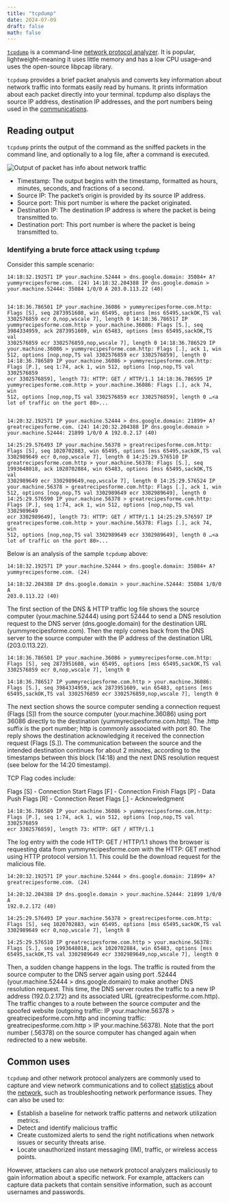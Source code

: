 ```yaml
---
title: "tcpdump"
date: 2024-07-09
draft: false
math: false
---
```


[`tcpdump`](https://www.tcpdump.org/) is a command-line
[network protocol analyzer](/network-protocol-analyzer). It is popular,
lightweight–meaning it uses little memory and has a low CPU usage–and
uses the open-source libpcap library.

`tcpdump` provides a brief packet analysis and converts key information
about network traffic into formats easily read by humans. It prints
information about each packet directly into your terminal. tcpdump also
displays the source IP address, destination IP addresses, and the port
numbers being used in the [communications](/communication).

## Reading output

`tcpdump` prints the output of the command as the sniffed packets in the command line, and optionally to a log file, after a command is executed.

![Output of packet has info about network traffic](/image/tcpdump.png)

- Timestamp: The output begins with the timestamp, formatted as hours,
  minutes, seconds, and fractions of a second.
- Source IP: The packet’s origin is provided by its source IP address.
- Source port: This port number is where the packet originated.
- Destination IP: The destination IP address is where the packet is
  being transmitted to.
- Destination port: This port number is where the packet is being
  transmitted to.

### Identifying a brute force attack using `tcpdump`

Consider this sample scenario:

```
14:18:32.192571 IP your.machine.52444 > dns.google.domain: 35084+ A?
yummyrecipesforme.com. (24) 14:18:32.204388 IP dns.google.domain >
your.machine.52444: 35084 1/0/0 A 203.0.113.22 (40)


14:18:36.786501 IP your.machine.36086 > yummyrecipesforme.com.http:
Flags [S], seq 2873951608, win 65495, options [mss 65495,sackOK,TS val
3302576859 ecr 0,nop,wscale 7], length 0 14:18:36.786517 IP
yummyrecipesforme.com.http > your.machine.36086: Flags [S.], seq
3984334959, ack 2873951609, win 65483, options [mss 65495,sackOK,TS val
3302576859 ecr 3302576859,nop,wscale 7], length 0 14:18:36.786529 IP
your.machine.36086 > yummyrecipesforme.com.http: Flags [.], ack 1, win
512, options [nop,nop,TS val 3302576859 ecr 3302576859], length 0
14:18:36.786589 IP your.machine.36086 > yummyrecipesforme.com.http:
Flags [P.], seq 1:74, ack 1, win 512, options [nop,nop,TS val 3302576859
ecr 3302576859], length 73: HTTP: GET / HTTP/1.1 14:18:36.786595 IP
yummyrecipesforme.com.http > your.machine.36086: Flags [.], ack 74, win
512, options [nop,nop,TS val 3302576859 ecr 3302576859], length 0 …<a
lot of traffic on the port 80>...


14:20:32.192571 IP your.machine.52444 > dns.google.domain: 21899+ A?
greatrecipesforme.com. (24) 14:20:32.204388 IP dns.google.domain >
your.machine.52444: 21899 1/0/0 A 192.0.2.17 (40)

14:25:29.576493 IP your.machine.56378 > greatrecipesforme.com.http:
Flags [S], seq 1020702883, win 65495, options [mss 65495,sackOK,TS val
3302989649 ecr 0,nop,wscale 7], length 0 14:25:29.576510 IP
greatrecipesforme.com.http > your.machine.56378: Flags [S.], seq
1993648018, ack 1020702884, win 65483, options [mss 65495,sackOK,TS val
3302989649 ecr 3302989649,nop,wscale 7], length 0 14:25:29.576524 IP
your.machine.56378 > greatrecipesforme.com.http: Flags [.], ack 1, win
512, options [nop,nop,TS val 3302989649 ecr 3302989649], length 0
14:25:29.576590 IP your.machine.56378 > greatrecipesforme.com.http:
Flags [P.], seq 1:74, ack 1, win 512, options [nop,nop,TS val 3302989649
ecr 3302989649], length 73: HTTP: GET / HTTP/1.1 14:25:29.576597 IP
greatrecipesforme.com.http > your.machine.56378: Flags [.], ack 74, win
512, options [nop,nop,TS val 3302989649 ecr 3302989649], length 0 …<a
lot of traffic on the port 80>...
```

Below is an analysis of the sample `tcpdump` above:

```
14:18:32.192571 IP your.machine.52444 > dns.google.domain: 35084+ A?
yummyrecipesforme.com. (24)

14:18:32.204388 IP dns.google.domain > your.machine.52444: 35084 1/0/0 A
203.0.113.22 (40)
```

The first section of the DNS & HTTP traffic log file shows the source
computer (your.machine.52444) using port 52444 to send a DNS resolution
request to the DNS server (dns.google.domain) for the destination URL
(yummyrecipesforme.com). Then the reply comes back from the DNS server
to the source computer with the IP address of the destination URL
(203.0.113.22).

```
14:18:36.786501 IP your.machine.36086 > yummyrecipesforme.com.http:
Flags [S], seq 2873951608, win 65495, options [mss 65495,sackOK,TS val
3302576859 ecr 0,nop,wscale 7], length 0

14:18:36.786517 IP yummyrecipesforme.com.http > your.machine.36086:
Flags [S.], seq 3984334959, ack 2873951609, win 65483, options [mss
65495,sackOK,TS val 3302576859 ecr 3302576859,nop,wscale 7], length 0
```

The next section shows the source computer sending a connection request
(Flags [S]) from the source computer (your.machine.36086) using port
36086 directly to the destination (yummyrecipesforme.com.http). The
.http suffix is the port number; http is commonly associated with port 80.
The reply shows the destination acknowledging it received the
connection request (Flags [S.]). The communication between the source
and the intended destination continues for about 2 minutes, according to
the timestamps between this block (14:18) and the next DNS resolution
request (see below for the 14:20 timestamp).

TCP Flag codes include:

Flags [S]  - Connection Start
Flags [F]  - Connection Finish
Flags [P]  - Data Push
Flags [R]  - Connection Reset
Flags [.]  - Acknowledgment

```
14:18:36.786589 IP your.machine.36086 > yummyrecipesforme.com.http:
Flags [P.], seq 1:74, ack 1, win 512, options [nop,nop,TS val 3302576859
ecr 3302576859], length 73: HTTP: GET / HTTP/1.1
```
The log entry with the code HTTP: GET / HTTP/1.1 shows the browser is
requesting data from yummyrecipesforme.com with the HTTP: GET method
using HTTP protocol version 1.1. This could be the download request for
the malicious file.

```
14:20:32.192571 IP your.machine.52444 > dns.google.domain: 21899+ A?
greatrecipesforme.com. (24)

14:20:32.204388 IP dns.google.domain > your.machine.52444: 21899 1/0/0 A
192.0.2.172 (40)

14:25:29.576493 IP your.machine.56378 > greatrecipesforme.com.http:
Flags [S], seq 1020702883, win 65495, options [mss 65495,sackOK,TS val
3302989649 ecr 0,nop,wscale 7], length 0

14:25:29.576510 IP greatrecipesforme.com.http > your.machine.56378:
Flags [S.], seq 1993648018, ack 1020702884, win 65483, options [mss
65495,sackOK,TS val 3302989649 ecr 3302989649,nop,wscale 7], length 0
```

Then, a sudden change happens in the logs. The traffic is routed from
the source computer to the DNS server again using port .52444
(your.machine.52444 > dns.google.domain) to make another DNS resolution
request. This time, the DNS server routes the traffic to a new IP
address (192.0.2.172) and its associated URL
(greatrecipesforme.com.http). The traffic changes to a route between the
source computer and the spoofed website (outgoing traffic: IP
your.machine.56378 > greatrecipesforme.com.http and incoming traffic:
greatrecipesforme.com.http > IP your.machine.56378). Note that the port
number (.56378) on the source computer has changed again when redirected
to a new website.

## Common uses

`tcpdump` and other network protocol analyzers are commonly used to
capture and view network communications and to collect
[statistics](/statistics) about the [network](/network), such as
troubleshooting network performance issues. They can also be used to:

- Establish a baseline for network traffic patterns and network
  utilization metrics.
- Detect and identify malicious traffic
- Create customized alerts to send the right notifications when network
  issues or security threats arise.
- Locate unauthorized instant messaging (IM), traffic, or wireless
  access points.

However, attackers can also use network protocol analyzers maliciously
to gain information about a specific network. For example, attackers can
capture data packets that contain sensitive information, such as account
usernames and passwords.
